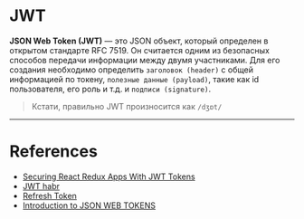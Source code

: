 # JWT

**JSON Web Token (JWT)** — это JSON объект, который определен в открытом стандарте RFC 7519. Он считается одним из безопасных способов передачи информации между двумя участниками. Для его создания необходимо определить `заголовок (header)` с общей информацией по токену, `полезные данные (payload)`, такие как id пользователя, его роль и т.д. и `подписи (signature)`.

> Кстати, правильно JWT произносится как `/dʒɒt/`

---

# References

- [Securing React Redux Apps With JWT Tokens](https://medium.com/@rajaraodv/securing-react-redux-apps-with-jwt-tokens-fcfe81356ea0)
- [JWT habr](https://habr.com/ru/post/340146/)
- [Refresh Token](https://habr.com/ru/company/voximplant/blog/323160/)
- [Introduction to JSON WEB TOKENS](https://jwt.io/introduction/)
